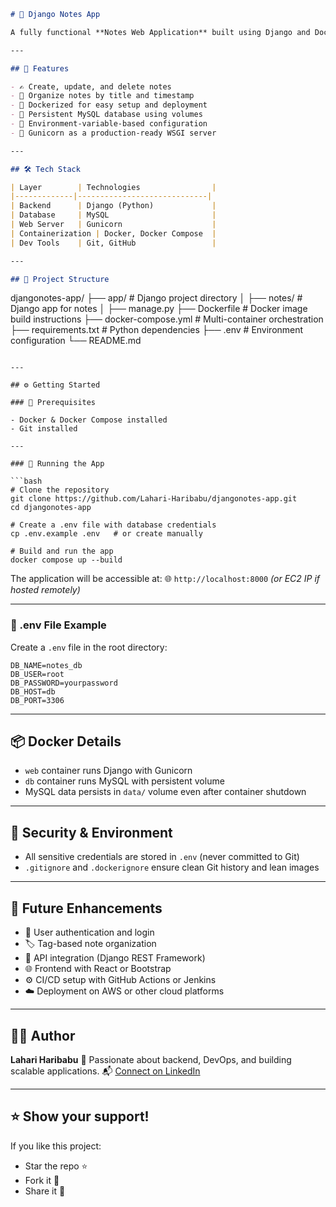 

```markdown
# 📝 Django Notes App

A fully functional **Notes Web Application** built using Django and Docker, designed for simplicity, clean architecture, and production-readiness. This project demonstrates containerized Django development with MySQL integration using Docker Compose.

---

## 🚀 Features

- ✍️ Create, update, and delete notes
- 📁 Organize notes by title and timestamp
- 🐳 Dockerized for easy setup and deployment
- 🔄 Persistent MySQL database using volumes
- 🔐 Environment-variable-based configuration
- 🚀 Gunicorn as a production-ready WSGI server

---

## 🛠 Tech Stack

| Layer        | Technologies                |
|-------------|-----------------------------|
| Backend      | Django (Python)             |
| Database     | MySQL                       |
| Web Server   | Gunicorn                    |
| Containerization | Docker, Docker Compose  |
| Dev Tools    | Git, GitHub                 |

---

## 📁 Project Structure

```

djangonotes-app/
├── app/                     # Django project directory
│   ├── notes/               # Django app for notes
│   ├── manage.py
├── Dockerfile               # Docker image build instructions
├── docker-compose.yml       # Multi-container orchestration
├── requirements.txt         # Python dependencies
├── .env                     # Environment configuration
└── README.md

````

---

## ⚙️ Getting Started

### 🔧 Prerequisites

- Docker & Docker Compose installed
- Git installed

---

### 🚀 Running the App

```bash
# Clone the repository
git clone https://github.com/Lahari-Haribabu/djangonotes-app.git
cd djangonotes-app

# Create a .env file with database credentials
cp .env.example .env   # or create manually

# Build and run the app
docker compose up --build
````

The application will be accessible at:
🌐 `http://localhost:8000` *(or EC2 IP if hosted remotely)*

---

### 📂 .env File Example

Create a `.env` file in the root directory:

```env
DB_NAME=notes_db
DB_USER=root
DB_PASSWORD=yourpassword
DB_HOST=db
DB_PORT=3306
```

---

## 📦 Docker Details

* `web` container runs Django with Gunicorn
* `db` container runs MySQL with persistent volume
* MySQL data persists in `data/` volume even after container shutdown

---

## 🔐 Security & Environment

* All sensitive credentials are stored in `.env` (never committed to Git)
* `.gitignore` and `.dockerignore` ensure clean Git history and lean images

---

## 📌 Future Enhancements

* 🔑 User authentication and login
* 🏷️ Tag-based note organization
* 📱 API integration (Django REST Framework)
* 🌐 Frontend with React or Bootstrap
* ⚙️ CI/CD setup with GitHub Actions or Jenkins
* ☁️ Deployment on AWS or other cloud platforms

---

## 🙋‍♀️ Author

**Lahari Haribabu**
🚀 Passionate about backend, DevOps, and building scalable applications.
📬 [Connect on LinkedIn](https://www.linkedin.com/in/lahari-haribabu)

---

## ⭐️ Show your support!

If you like this project:

* Star the repo ⭐
* Fork it 🍴
* Share it 📢

```


